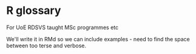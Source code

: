 # R glossary

For UoE RDSVS taught MSc programmes etc

We'll write it in RMd so we can include examples - need to find the space between too terse and verbose.

